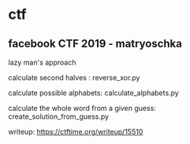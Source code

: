 # ctf

## facebook CTF 2019 - matryoschka 
lazy man's approach

calculate second halves : reverse_xor.py

calculate possible alphabets: calculate_alphabets.py

calculate the whole word from a given guess: create_solution_from_guess.py

writeup: https://ctftime.org/writeup/15510
